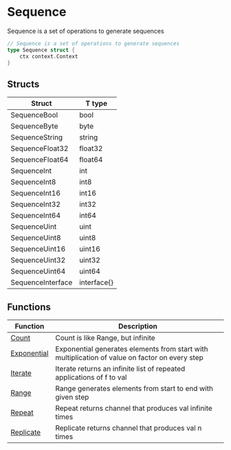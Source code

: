# Sequence

Sequence is a set of operations to generate sequences

```go
// Sequence is a set of operations to generate sequences
type Sequence struct {
	ctx context.Context
}
```

## Structs

| Struct | T type |
| ------ | ------ |
| SequenceBool | bool |
| SequenceByte | byte |
| SequenceString | string |
| SequenceFloat32 | float32 |
| SequenceFloat64 | float64 |
| SequenceInt | int |
| SequenceInt8 | int8 |
| SequenceInt16 | int16 |
| SequenceInt32 | int32 |
| SequenceInt64 | int64 |
| SequenceUint | uint |
| SequenceUint8 | uint8 |
| SequenceUint16 | uint16 |
| SequenceUint32 | uint32 |
| SequenceUint64 | uint64 |
| SequenceInterface | interface{} |

## Functions

| Function | Description |
| -------- | ----------- |
| [Count](./count.md) | Count is like Range, but infinite |
| [Exponential](./exponential.md) | Exponential generates elements from start with multiplication of value on factor on every step |
| [Iterate](./iterate.md) | Iterate returns an infinite list of repeated applications of f to val |
| [Range](./range.md) | Range generates elements from start to end with given step |
| [Repeat](./repeat.md) | Repeat returns channel that produces val infinite times |
| [Replicate](./replicate.md) | Replicate returns channel that produces val n times |
